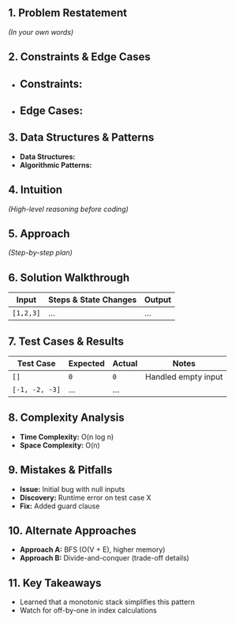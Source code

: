 ## 1. Problem Restatement

_(In your own words)_

## 2. Constraints & Edge Cases

- ## **Constraints:**
- ## **Edge Cases:**

## 3. Data Structures & Patterns

- **Data Structures:**
- **Algorithmic Patterns:**

## 4. Intuition

_(High-level reasoning before coding)_

## 5. Approach

_(Step-by-step plan)_

## 6. Solution Walkthrough

| Input     | Steps & State Changes | Output |
| --------- | --------------------- | ------ |
| `[1,2,3]` | …                     | …      |

## 7. Test Cases & Results

| Test Case      | Expected | Actual | Notes               |
| -------------- | -------- | ------ | ------------------- |
| `[]`           | `0`      | `0`    | Handled empty input |
| `[-1, -2, -3]` | …        | …      |                     |

## 8. Complexity Analysis

- **Time Complexity:** O(n log n)
- **Space Complexity:** O(n)

## 9. Mistakes & Pitfalls

- **Issue:** Initial bug with null inputs
- **Discovery:** Runtime error on test case X
- **Fix:** Added guard clause

## 10. Alternate Approaches

- **Approach A:** BFS (O(V + E), higher memory)
- **Approach B:** Divide-and-conquer (trade-off details)

## 11. Key Takeaways

- Learned that a monotonic stack simplifies this pattern
- Watch for off-by-one in index calculations
